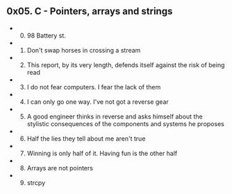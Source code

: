 ## 0x05. C - Pointers, arrays and strings

- 0. 98 Battery st. 
- 1. Don't swap horses in crossing a stream 
-  2. This report, by its very length, defends itself against the risk of being read
- 3. I do not fear computers. I fear the lack of them 
- 4. I can only go one way. I've not got a reverse gear 
- 5. A good engineer thinks in reverse and asks himself about the stylistic consequences of the components and systems he proposes 
- 6. Half the lies they tell about me aren't true 
- 7. Winning is only half of it. Having fun is the other half 
- 8. Arrays are not pointers
- 9. strcpy  
